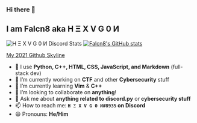 ### Hi there 👋

## I am Falcn8 aka H Ξ X V G 0 И

![H Ξ X V G 0 И Discord Stats](https://discord.c99.nl/widget/theme-4/710698624891224135.png)
[![Falcn8's GitHub stats](https://github-readme-stats.vercel.app/api?username=Falcn8)](https://github.com/Falcn8)  

[My 2021 Github Skyline](https://skyline.github.com/Falcn8/2021)

- 💪 I use **Python, C++, HTML, CSS, JavaScript, and Markdown** (full-stack dev)
- 🔭 I’m currently working on **CTF** and other **Cybersecurity** stuff
- 🌱 I’m currently learning **Vim** & **C++**
- 👯 I’m looking to collaborate on **anything**!
- 💬 Ask me about **anything related to discord.py** or **cybersecurity stuff**
- 📫 How to reach me: **`H Ξ X V G 0 И#8935` on Discord**
- 😄 Pronouns: **He/Him**
